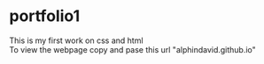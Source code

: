 # portfolio1
This is my first work on css and html <br />
To view the webpage copy and pase this url "alphindavid.github.io"
